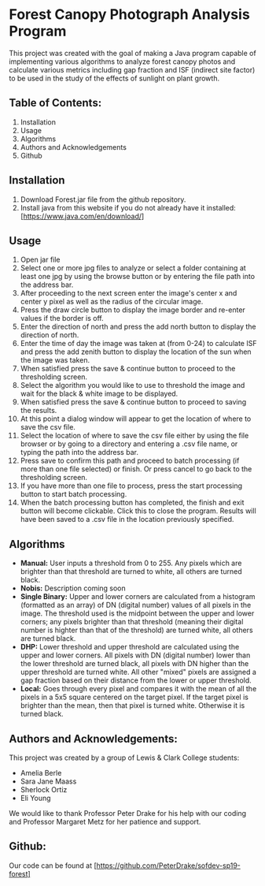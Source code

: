 Forest Canopy Photograph Analysis Program
=======

This project was created with the goal of making a Java program capable of implementing various algorithms to analyze forest canopy photos and calculate various metrics including gap fraction and ISF (indirect site factor) to be used in the study of the effects of sunlight on plant growth.

## Table of Contents:
1. Installation
2. Usage
3. Algorithms
4. Authors and Acknowledgements
5. Github

## Installation
1. Download Forest.jar file from the github repository.
2. Install java from this website if you do not already have it installed: [https://www.java.com/en/download/]

## Usage
1. Open jar file
2. Select one or more jpg files to analyze or select a folder containing at least one jpg by using the browse button
or by entering the file path into the address bar.
3. After proceeding to the next screen enter the image's center x and center y pixel as well as the radius of the circular 
image.
4. Press the draw circle button to display the image border and re-enter values if the border is off.
5. Enter the direction of north and press the add north button to display the direction of north.
6. Enter the time of day the image was taken at (from 0-24) to calculate ISF and press the add zenith button to display the location of the sun when the image was taken.
7. When satisfied press the save & continue button to proceed to the thresholding screen.
8. Select the algorithm you would like to use to threshold the image and wait for the black & white image to be displayed.
9. When satisfied press the save & continue button to proceed to saving the results.
10. At this point a dialog window will appear to get the location of where to save the csv file.
11. Select the location of where to save the csv file either by using the file browser or by going to a directory and entering a .csv file name, or typing the path into the address bar.
12. Press save to confirm this path and proceed to batch processing (if more than one file selected) or finish.
Or press cancel to go back to the thresholding screen.
13. If you have more than one file to process, press the start processing button to start batch processing.
14. When the batch processing button has completed, the finish and exit button will become clickable. Click this to close
the program. Results will have been saved to a .csv file in the location previously specified.

## Algorithms
* __Manual:__ User inputs a threshold from 0 to 255.  Any pixels which are brighter than that threshold are turned to white, all others are turned black.
* __Nobis:__ Description coming soon
* __Single Binary:__ Upper and lower corners are calculated from a histogram (formatted as an array) of DN (digital number) values of all pixels in the image. The threshold used is the midpoint between the upper and lower corners; any pixels brighter than that threshold (meaning their digital number is highter than that of the threshold) are turned white, all others are turned black. 
* __DHP:__ Lower threshold and upper threshold are calculated using the upper and lower corners. All pixels with DN (digital number) lower than the lower threshold are turned black, all pixels with DN higher than the upper threshold are turned white. All other "mixed" pixels are assigned a gap fraction based on their distance from the lower or upper threshold.
* __Local:__ Goes through every pixel and compares it with the mean of all the pixels in a 5x5 square centered on the target pixel.  If the target pixel is brighter than the mean, then that pixel is turned white.  Otherwise it is turned black.

## Authors and Acknowledgements:
This project was created by a group of Lewis & Clark College students:
 * Amelia Berle
 * Sara Jane Maass
 * Sherlock Ortiz
 * Eli Young

We would like to thank Professor Peter Drake for his help with our coding and
Professor Margaret Metz for her patience and support.

## Github:
Our code can be found at
[https://github.com/PeterDrake/sofdev-sp19-forest]

